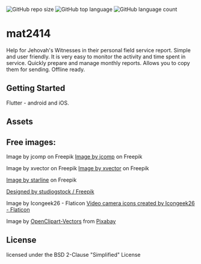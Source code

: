 ![GitHub repo size](https://img.shields.io/github/repo-size/jarek4/mat2414) ![GitHub top language](https://img.shields.io/github/languages/top/jarek4/mat2414) ![GitHub language count](https://img.shields.io/github/languages/count/jarek4/mat2414)

# mat2414

Help for Jehovah's Witnesses in their personal field service report.
Simple and user friendly. It is very easy to monitor the activity and time spent in service.
Quickly prepare and manage monthly reports. Allows you to copy them for sending. 
Offline ready.


## Getting Started
Flutter - android and iOS.

## Assets


## Free images:

Image by jcomp on Freepik
<a href="https://www.freepik.com/free-psd/3d-illustration-cartoon-character-businessman-wearing-glasses-walking-he-holding-leather-bag-hand-rendering_20721143.htm#page=3&query=conversation&position=24&from_view=search&track=sph">Image by jcomp</a> on Freepik

Image by xvector on Freepik
<a href="https://www.freepik.com/free-psd/office-paperwork-approval-icon-isolated-3d-render-illustration_32554801.htm#query=report&position=47&from_view=search&track=sph">Image by xvector</a> on Freepik

<a href="https://www.freepik.com/free-vector/particle-style-question-mark-background-design-query_38091784.htm#page=3&query=question%20mark&position=23&from_view=search&track=ais">Image by starline</a> on Freepik

<a href="http://www.freepik.com">Designed by studiogstock / Freepik</a>

Image by Icongeek26 - Flaticon
<a href="https://www.flaticon.com/free-icons/video-camera" title="video camera icons">Video camera icons created by Icongeek26 - Flaticon</a>

Image by <a href="https://pixabay.com/users/openclipart-vectors-30363/?utm_source=link-attribution&amp;utm_medium=referral&amp;utm_campaign=image&amp;utm_content=147768">OpenClipart-Vectors</a> from <a href="https://pixabay.com//?utm_source=link-attribution&amp;utm_medium=referral&amp;utm_campaign=image&amp;utm_content=147768">Pixabay</a>

## License

licensed under the BSD 2-Clause "Simplified" License